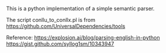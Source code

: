 This is a python implementation of a simple semantic parser. 

The script conllu_to_conllx.pl is from https://github.com/UniversalDependencies/tools

Reference:
https://explosion.ai/blog/parsing-english-in-python
https://gist.github.com/syllog1sm/10343947

